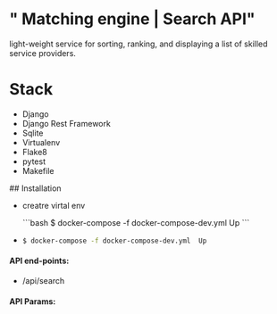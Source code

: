 # " Matching engine | Search API"
light-weight service for sorting, ranking, and displaying a list of skilled service providers. 





# Stack
<ul>

<li>Django</li>
<li>Django Rest Framework </li>
<li>Sqlite </li>
<li>Virtualenv </li>
<li>Flake8</li>
<li>pytest</li>
<li>Makefile</li>

</ul>


 
</ul>
## Installation
<ul>
<li>
<p>creatre virtal env</p> 
```bash
$ docker-compose -f docker-compose-dev.yml  Up
```
</li>
<li>
 
```bash
$ docker-compose -f docker-compose-dev.yml  Up
```
</li>
</ul>

 

 


####  API end-points:
<ul>
<li>/api/search</li>
</ul>


####  API Params:

